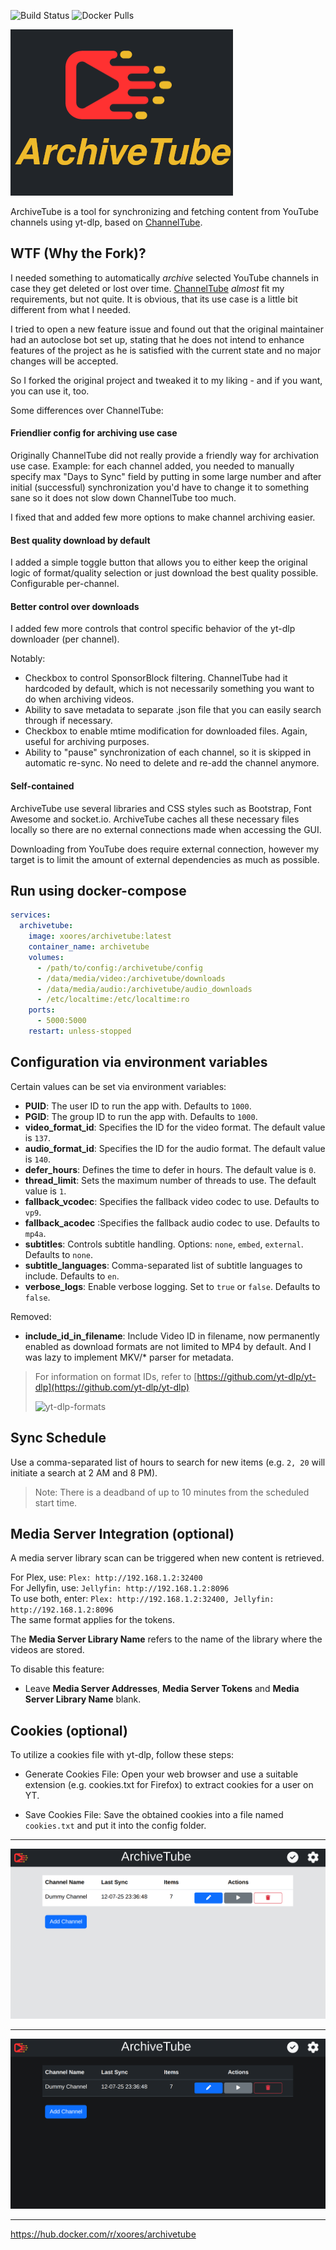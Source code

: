 ![Build Status](https://github.com/Xoores/ArchiveTube/actions/workflows/main.yml/badge.svg)
![Docker Pulls](https://img.shields.io/docker/pulls/xoores/archivetube.svg)


![full_logo](https://raw.githubusercontent.com/Xoores/ArchiveTube/main/src/static/full_logo.png)


ArchiveTube is a tool for synchronizing and fetching content from YouTube channels using yt-dlp, based on [ChannelTube](https://github.com/TheWicklowWolf/ChannelTube).

## WTF (Why the Fork)?

I needed something to automatically *archive* selected YouTube channels in case they get deleted or lost over time. [ChannelTube](https://github.com/TheWicklowWolf/ChannelTube) *almost* fit my requirements, but not quite. It is obvious, that its use case is a little bit different from what I needed.

I tried to open a new feature issue and found out that the original maintainer had an autoclose bot set up, stating that he does not intend to enhance features of the project as he is satisfied with the current state and no major changes will be accepted.

So I forked the original project and tweaked it to my liking - and if you want, you can use it, too.

Some differences over ChannelTube:
#### Friendlier config for archiving use case
Originally ChannelTube did not really provide a friendly way for archivation use case. Example: for each channel added, you needed to manually specify max "Days to Sync" field by putting in some large number and after initial (successful) synchronization you'd have to change it to something sane so it does not slow down ChannelTube too much.

I fixed that and added few more options to make channel archiving easier.

#### Best quality download by default
I added a simple toggle button that allows you to either keep the original logic of format/quality selection or just download the best quality possible. Configurable per-channel.

#### Better control over downloads
I added few more controls that control specific behavior of the yt-dlp downloader (per channel).

Notably:
- Checkbox to control SponsorBlock filtering. ChannelTube had it hardcoded by default, which is not necessarily something you want to do when archiving videos.
- Ability to save metadata to separate .json file that you can easily search through if necessary.
- Checkbox to enable mtime modification for downloaded files. Again, useful for archiving purposes.
- Ability to "pause" synchronization of each channel, so it is skipped in automatic re-sync. No need to delete and re-add the channel anymore.

#### Self-contained
ArchiveTube use several libraries and CSS styles such as Bootstrap, Font Awesome and socket.io. ArchiveTube caches all these necessary files locally so there are no external connections made when accessing the GUI.

Downloading from YouTube does require external connection, however my target is to limit the amount of external dependencies as much as possible.

## Run using docker-compose

```yaml
services:
  archivetube:
    image: xoores/archivetube:latest
    container_name: archivetube
    volumes:
      - /path/to/config:/archivetube/config
      - /data/media/video:/archivetube/downloads
      - /data/media/audio:/archivetube/audio_downloads
      - /etc/localtime:/etc/localtime:ro
    ports:
      - 5000:5000
    restart: unless-stopped
```

## Configuration via environment variables

Certain values can be set via environment variables:

* __PUID__: The user ID to run the app with. Defaults to `1000`. 
* __PGID__: The group ID to run the app with. Defaults to `1000`.
* __video_format_id__: Specifies the ID for the video format. The default value is `137`.
* __audio_format_id__: Specifies the ID for the audio format. The default value is `140`.
* __defer_hours__: Defines the time to defer in hours. The default value is `0`.
* __thread_limit__: Sets the maximum number of threads to use. The default value is `1`.
* __fallback_vcodec__: Specifies the fallback video codec to use. Defaults to `vp9`.  
* __fallback_acodec__ :Specifies the fallback audio codec to use. Defaults to `mp4a`.  
* __subtitles__: Controls subtitle handling. Options: `none`, `embed`, `external`. Defaults to `none`.
* __subtitle_languages__: Comma-separated list of subtitle languages to include. Defaults to `en`.
* __verbose_logs__: Enable verbose logging. Set to `true` or `false`. Defaults to `false`.

Removed:
* __include_id_in_filename__: Include Video ID in filename, now permanently enabled as download formats are not limited to MP4 by default. And I was lazy to implement MKV/* parser for metadata.


> For information on format IDs, refer to [https://github.com/yt-dlp/yt-dlp](https://github.com/yt-dlp/yt-dlp)
> 
> ![yt-dlp-formats](https://github.com/user-attachments/assets/e03b9dd3-028f-4c72-b822-06aa1d440cea)


## Sync Schedule

Use a comma-separated list of hours to search for new items (e.g. `2, 20` will initiate a search at 2 AM and 8 PM).
> Note: There is a deadband of up to 10 minutes from the scheduled start time.

## Media Server Integration (optional)

A media server library scan can be triggered when new content is retrieved.

For Plex, use: `Plex: http://192.168.1.2:32400`  
For Jellyfin, use: `Jellyfin: http://192.168.1.2:8096`  
To use both, enter: `Plex: http://192.168.1.2:32400, Jellyfin: http://192.168.1.2:8096`  
The same format applies for the tokens.  

The **Media Server Library Name** refers to the name of the library where the videos are stored.  

To disable this feature:
- Leave **Media Server Addresses**, **Media Server Tokens** and **Media Server Library Name** blank.  

## Cookies (optional)
To utilize a cookies file with yt-dlp, follow these steps:

* Generate Cookies File: Open your web browser and use a suitable extension (e.g. cookies.txt for Firefox) to extract cookies for a user on YT.

* Save Cookies File: Save the obtained cookies into a file named `cookies.txt` and put it into the config folder.


---

![light](https://raw.githubusercontent.com/Xoores/ArchiveTube/main/src/static/light.png)


---


![dark](https://raw.githubusercontent.com/Xoores/ArchiveTube/main/src/static/dark.png)

---


https://hub.docker.com/r/xoores/archivetube
